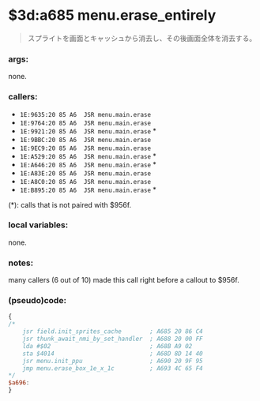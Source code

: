 ﻿

# $3d:a685 menu.erase_entirely
> スプライトを画面とキャッシュから消去し、その後画面全体を消去する。

### args:
none.

### callers:
+	`1E:9635:20 85 A6  JSR menu.main.erase`
+   `1E:9764:20 85 A6  JSR menu.main.erase`
+   `1E:9921:20 85 A6  JSR menu.main.erase` *
+   `1E:9BBC:20 85 A6  JSR menu.main.erase`
+   `1E:9EC9:20 85 A6  JSR menu.main.erase`
+   `1E:A529:20 85 A6  JSR menu.main.erase` *
+   `1E:A646:20 85 A6  JSR menu.main.erase` *
+   `1E:A83E:20 85 A6  JSR menu.main.erase`
+   `1E:A8C0:20 85 A6  JSR menu.main.erase`
+   `1E:B895:20 85 A6  JSR menu.main.erase` *

(*): calls that is not paired with $956f.

### local variables:
none.

### notes:
many callers (6 out of 10) made this call right before a callout to $956f.

### (pseudo)code:
```js
{
/*
    jsr field.init_sprites_cache   		; A685 20 86 C4
    jsr thunk_await_nmi_by_set_handler  ; A688 20 00 FF
    lda #$02    				        ; A68B A9 02
    sta $4014   				        ; A68D 8D 14 40
    jsr menu.init_ppu			        ; A690 20 9F 95
    jmp menu.erase_box_1e_x_1c          ; A693 4C 65 F4
*/
$a696:
}
```




